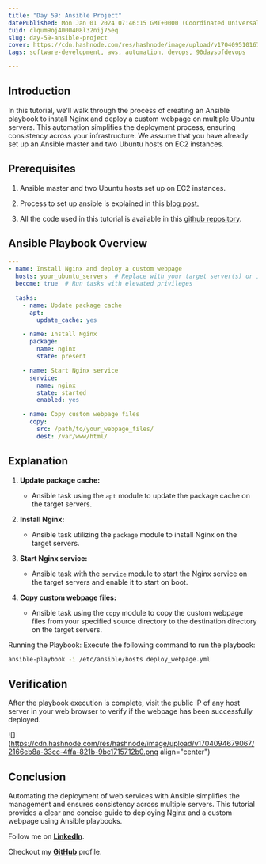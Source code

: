 ```yaml
---
title: "Day 59: Ansible Project"
datePublished: Mon Jan 01 2024 07:46:15 GMT+0000 (Coordinated Universal Time)
cuid: clqum9oj4000408l32nij75eq
slug: day-59-ansible-project
cover: https://cdn.hashnode.com/res/hashnode/image/upload/v1704095101674/a3682592-3949-4f9d-b038-c23415bc1cf1.png
tags: software-development, aws, automation, devops, 90daysofdevops

---
```


## Introduction

In this tutorial, we'll walk through the process of creating an Ansible playbook to install Nginx and deploy a custom webpage on multiple Ubuntu servers. This automation simplifies the deployment process, ensuring consistency across your infrastructure. We assume that you have already set up an Ansible master and two Ubuntu hosts on EC2 instances.

## Prerequisites

1. Ansible master and two Ubuntu hosts set up on EC2 instances.
    
2. Process to set up ansible is explained in this [blog post.](https://arjunmenon.hashnode.dev/day-55-56-configuration-management-with-ansible)
    
3. All the code used in this tutorial is available in this [github repository](https://github.com/ArjunMnn/ansible-deploy-webpage).
    

## Ansible Playbook Overview

```yaml
---
- name: Install Nginx and deploy a custom webpage
  hosts: your_ubuntu_servers  # Replace with your target server(s) or inventory group
  become: true  # Run tasks with elevated privileges

  tasks:
    - name: Update package cache
      apt:
        update_cache: yes

    - name: Install Nginx
      package:
        name: nginx
        state: present

    - name: Start Nginx service
      service:
        name: nginx
        state: started
        enabled: yes

    - name: Copy custom webpage files
      copy:
        src: /path/to/your_webpage_files/
        dest: /var/www/html/
```

## Explanation

1. **Update package cache:**
    
    * Ansible task using the `apt` module to update the package cache on the target servers.
        
2. **Install Nginx:**
    
    * Ansible task utilizing the `package` module to install Nginx on the target servers.
        
3. **Start Nginx service:**
    
    * Ansible task with the `service` module to start the Nginx service on the target servers and enable it to start on boot.
        
4. **Copy custom webpage files:**
    
    * Ansible task using the `copy` module to copy the custom webpage files from your specified source directory to the destination directory on the target servers.
        

Running the Playbook: Execute the following command to run the playbook:

```bash
ansible-playbook -i /etc/ansible/hosts deploy_webpage.yml
```

## Verification

After the playbook execution is complete, visit the public IP of any host server in your web browser to verify if the webpage has been successfully deployed.

![](https://cdn.hashnode.com/res/hashnode/image/upload/v1704094679067/2166eb8a-33cc-4ffa-821b-9bc1715712b0.png align="center")

## Conclusion

Automating the deployment of web services with Ansible simplifies the management and ensures consistency across multiple servers. This tutorial provides a clear and concise guide to deploying Nginx and a custom webpage using Ansible playbooks.

Follow me on [**LinkedIn**](https://www.linkedin.com/in/arjunmenon-devops/).

Checkout my [**GitHub**](https://github.com/ArjunMnn) profile.